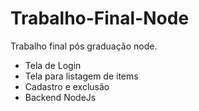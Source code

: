 # Trabalho-Final-Node
Trabalho final pós graduação node.

- Tela de Login
- Tela para listagem de items
- Cadastro e exclusão
- Backend NodeJs  
